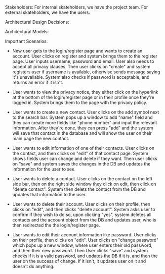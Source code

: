 Stakeholders: For internal skateholders, we have the project team. For external skateholders, we have the users.


Architectural Design Decisions: 


Architectural Models: 


Important Scenarios: 
- New user gets to the login/register page and wants to create an account. User clicks on register and system brings them to the register page. User inputs username, password and email. User also needs to accept all privacy clauses. Then user clicks on "create" and system registers user if username is available, otherwise sends message saying it's unavailable. System also checks if password is acceptable, and returns an error if it isn't.

- User wants to view the privacy notice, they either click on the hyperlink at the bottom of the login/register page or in their profile once they're logged in. System brings them to the page with the privacy policy.

- User wants to create a new contact. User clicks on the add symbol next to the search bar. System pops up a window to add "name" field and they can create more fields like "phone number" and input the relevant information. After they're done, they can press "add" and the system will save that contact in the database and will show the user on their main page the new contact.

- User wants to edit information of one of their contacts. User clicks on the contact, and then clicks on "edit" of that contact page. System shows fields user can change and delete if they want. Then user clicks on "save" and system saves the changes in the DB and updates the information for the user to see.

- User wants to delete a contact. User clicks on the contact on the left side bar, then on the right side window they click on edit, then click on "delete contact". System then delets the contact from the DB and updates that information to the user.

- User wants to delete their account. User clicks on their profile, then clicks on "edit", and then clicks "delete account". System asks user to confirm if they wish to do so, upon clicking "yes", system deletes all contacts and the account object from the DB and updates user, who is then redirected the the login/register page.

- User wants to edit their account information like password. User clicks on their profile, then clicks on "edit". User clicks on "change password" which pops up a new window, where user enters their old password, and then their new password. Then User clicks "save" and system checks if it is a valid password, and updates the DB if it is, and then the user on the success of change. If it isn't, it updates user on it and doesn't do anything.
